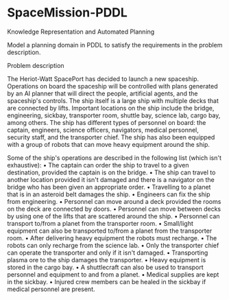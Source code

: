 # SpaceMission-PDDL
Knowledge Representation and Automated Planning 

Model a planning domain in PDDL to satisfy the requirements in the problem description. 

Problem description 

The Heriot-Watt SpacePort has decided to launch a new spaceship. Operations on board the spaceship will be controlled with plans generated by an AI planner that will direct the people, artificial agents, and the spaceship's controls. The ship itself is a large ship with multiple decks that are connected by lifts. Important locations on the ship include the bridge, engineering, sickbay, transporter room, shuttle bay, science lab, cargo bay, among others. The ship has different types of personnel on board: the captain, engineers, science officers, navigators, medical personnel, security staff, and the transporter chief. The ship has also been equipped with a group of robots that can move heavy equipment around the ship. 

Some of the ship's operations are described in the following list (which isn't exhaustive): 
• The captain can order the ship to travel to a given destination, provided the captain is on the bridge. 
• The ship can travel to another location provided it isn't damaged and there is a navigator on the bridge who has been given an appropriate order. 
• Travelling to a planet that is in an asteroid belt damages the ship. 
• Engineers can fix the ship from engineering. 
• Personnel can move around a deck provided the rooms on the deck are connected by doors. 
• Personnel can move between decks by using one of the lifts that are scattered around the ship. 
• Personnel can transport to/from a planet from the transporter room. 
• Small/light equipment can also be transported to/from a planet from the transporter room. 
• After delivering heavy equipment the robots must recharge. 
• The robots can only recharge from the science lab. 
• Only the transporter chief can operate the transporter and only if it isn't damaged. 
• Transporting plasma ore to the ship damages the transporter. 
• Heavy equipment is stored in the cargo bay. 
• A shuttlecraft can also be used to transport personnel and equipment to and from a planet. 
• Medical supplies are kept in the sickbay. 
• Injured crew members can be healed in the sickbay if medical personnel are present.
